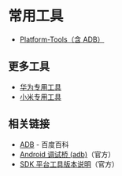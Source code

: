 # 常用工具

* [Platform-Tools（含 ADB）](./platform-tools.md)

## 更多工具

* [华为专用工具](huawei/README.md)
* [小米专用工具](huawei/README.md)

## 相关链接

* [ADB](https://baike.baidu.com/item/ADB/23427792) - 百度百科
* [Android 调试桥 (adb)](https://developer.android.google.cn/studio/command-line/adb?hl=zh_cn)（官方）
* [SDK 平台工具版本说明](https://developer.android.google.cn/studio/releases/platform-tools?hl=zh-cn)（官方）
